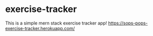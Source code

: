 # exercise-tracker
This is a simple mern stack exercise tracker app!
https://sops-pops-exercise-tracker.herokuapp.com/
